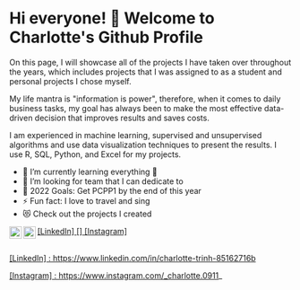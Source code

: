 # Hi everyone! 👋 Welcome to Charlotte's Github Profile 

On this page, I will showcase all of the projects I have taken over throughout the years, which includes projects that I was assigned to as a student and personal projects I chose myself. 

My life mantra is "information is power", therefore, when it comes to daily business tasks, my goal has always been to make the most effective data-driven decision that improves results and saves costs. 

I am experienced in machine learning, supervised and unsupervised algorithms and use data visualization techniques to present the results. I use R, SQL,  Python, and Excel for my projects.

- 🌱 I’m currently learning everything 🤣
- 👯 I’m looking for team that I can dedicate to
- 🥅 2022 Goals: Get PCPP1 by the end of this year
- ⚡ Fun fact: I love to travel and sing
- 😻 Check out the projects I created

<a href = "https://www.linkedin.com/in/charlotte-trinh-85162716b"><img align="left" alt = "Chartrnh | LinkedIn" width="22px" src = "https://user-images.githubusercontent.com/108549500/194790331-a19e752f-c10d-452a-a1e5-80f999ce4ec0.jpg" /> [LinkedIn] 
[<img align="left" alt = "Chartrnh | Instagram" width="22px" src = "https://user-images.githubusercontent.com/108549500/194790449-530b24a8-6c1c-49dc-94a8-d9a53ddb0a72.png" />] [Instagram]

<br />
[LinkedIn] : https://www.linkedin.com/in/charlotte-trinh-85162716b

[Instagram] : https://www.instagram.com/_charlotte.0911_ 




<!--
**Chartrnh/Chartrnh** is a ✨ _special_ ✨ repository because its `README.md` (this file) appears on your GitHub profile.

Here are some ideas to get you started:

- 🔭 I’m currently working on ...
- 🌱 I’m currently learning ...
- 👯 I’m looking to collaborate on ...
- 🤔 I’m looking for help with ...
- 💬 Ask me about ...
- 📫 How to reach me: ...
- 😄 Pronouns: ...
- ⚡ Fun fact: ...
-->
